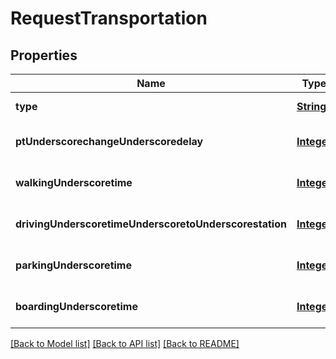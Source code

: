 # RequestTransportation
## Properties

Name | Type | Description | Notes
------------ | ------------- | ------------- | -------------
**type** | [**String**](string.md) |  | [default to null]
**ptUnderscorechangeUnderscoredelay** | [**Integer**](integer.md) |  | [optional] [default to null]
**walkingUnderscoretime** | [**Integer**](integer.md) |  | [optional] [default to null]
**drivingUnderscoretimeUnderscoretoUnderscorestation** | [**Integer**](integer.md) |  | [optional] [default to null]
**parkingUnderscoretime** | [**Integer**](integer.md) |  | [optional] [default to null]
**boardingUnderscoretime** | [**Integer**](integer.md) |  | [optional] [default to null]

[[Back to Model list]](../README.md#documentation-for-models) [[Back to API list]](../README.md#documentation-for-api-endpoints) [[Back to README]](../README.md)

